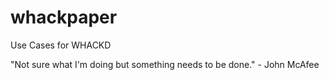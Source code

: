 # whackpaper
Use Cases for WHACKD

"Not sure what I'm doing but something needs to be done." - John McAfee

